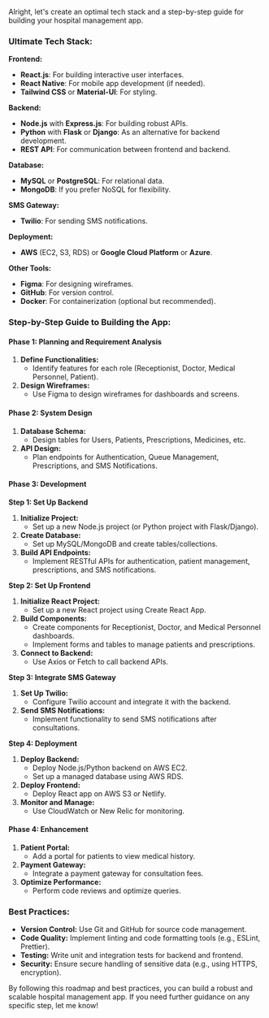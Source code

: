 Alright, let's create an optimal tech stack and a step-by-step guide for building your hospital management app.

### **Ultimate Tech Stack:**

**Frontend:**
- **React.js**: For building interactive user interfaces.
- **React Native**: For mobile app development (if needed).
- **Tailwind CSS** or **Material-UI**: For styling.

**Backend:**
- **Node.js** with **Express.js**: For building robust APIs.
- **Python** with **Flask** or **Django**: As an alternative for backend development.
- **REST API**: For communication between frontend and backend.

**Database:**
- **MySQL** or **PostgreSQL**: For relational data.
- **MongoDB**: If you prefer NoSQL for flexibility.

**SMS Gateway:**
- **Twilio**: For sending SMS notifications.

**Deployment:**
- **AWS** (EC2, S3, RDS) or **Google Cloud Platform** or **Azure**.

**Other Tools:**
- **Figma**: For designing wireframes.
- **GitHub**: For version control.
- **Docker**: For containerization (optional but recommended).

### **Step-by-Step Guide to Building the App:**

#### **Phase 1: Planning and Requirement Analysis**
1. **Define Functionalities:**
   - Identify features for each role (Receptionist, Doctor, Medical Personnel, Patient).
2. **Design Wireframes:**
   - Use Figma to design wireframes for dashboards and screens.

#### **Phase 2: System Design**
1. **Database Schema:**
   - Design tables for Users, Patients, Prescriptions, Medicines, etc.
2. **API Design:**
   - Plan endpoints for Authentication, Queue Management, Prescriptions, and SMS Notifications.

#### **Phase 3: Development**
**Step 1: Set Up Backend**
1. **Initialize Project:**
   - Set up a new Node.js project (or Python project with Flask/Django).
2. **Create Database:**
   - Set up MySQL/MongoDB and create tables/collections.
3. **Build API Endpoints:**
   - Implement RESTful APIs for authentication, patient management, prescriptions, and SMS notifications.

**Step 2: Set Up Frontend**
1. **Initialize React Project:**
   - Set up a new React project using Create React App.
2. **Build Components:**
   - Create components for Receptionist, Doctor, and Medical Personnel dashboards.
   - Implement forms and tables to manage patients and prescriptions.
3. **Connect to Backend:**
   - Use Axios or Fetch to call backend APIs.

**Step 3: Integrate SMS Gateway**
1. **Set Up Twilio:**
   - Configure Twilio account and integrate it with the backend.
2. **Send SMS Notifications:**
   - Implement functionality to send SMS notifications after consultations.

**Step 4: Deployment**
1. **Deploy Backend:**
   - Deploy Node.js/Python backend on AWS EC2.
   - Set up a managed database using AWS RDS.
2. **Deploy Frontend:**
   - Deploy React app on AWS S3 or Netlify.
3. **Monitor and Manage:**
   - Use CloudWatch or New Relic for monitoring.

#### **Phase 4: Enhancement**
1. **Patient Portal:**
   - Add a portal for patients to view medical history.
2. **Payment Gateway:**
   - Integrate a payment gateway for consultation fees.
3. **Optimize Performance:**
   - Perform code reviews and optimize queries.

### **Best Practices:**
- **Version Control:** Use Git and GitHub for source code management.
- **Code Quality:** Implement linting and code formatting tools (e.g., ESLint, Prettier).
- **Testing:** Write unit and integration tests for backend and frontend.
- **Security:** Ensure secure handling of sensitive data (e.g., using HTTPS, encryption).

By following this roadmap and best practices, you can build a robust and scalable hospital management app. If you need further guidance on any specific step, let me know!